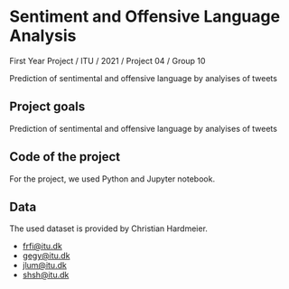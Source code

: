 # Sentiment and Offensive Language Analysis
First Year Project / ITU / 2021 / Project 04 / Group 10

Prediction of sentimental and offensive language by analyises of tweets 

## Project goals
Prediction of sentimental and offensive language by analyises of tweets 

## Code of the project
For the project, we used Python and Jupyter notebook.

## Data
The used dataset is provided by Christian Hardmeier.

- frfi@itu.dk
- gegy@itu.dk
- jlum@itu.dk
- shsh@itu.dk
